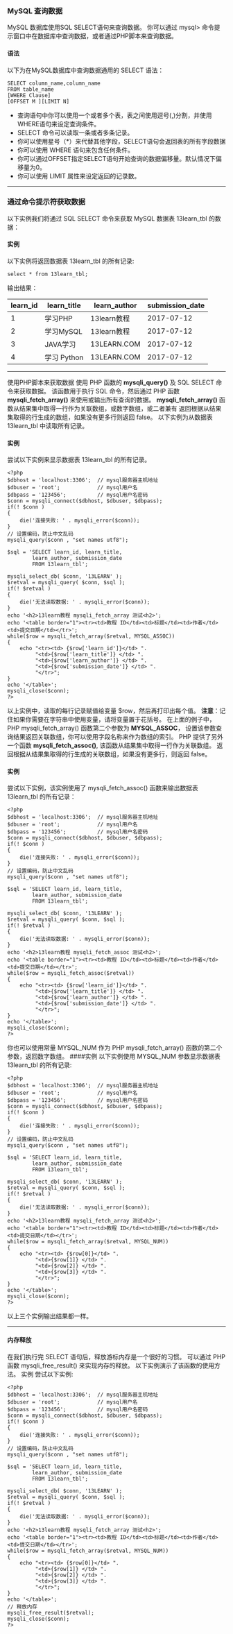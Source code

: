 ### MySQL 查询数据
MySQL 数据库使用SQL SELECT语句来查询数据。
你可以通过 mysql> 命令提示窗口中在数据库中查询数据，或者通过PHP脚本来查询数据。
#### 语法
以下为在MySQL数据库中查询数据通用的 SELECT 语法：
```other
SELECT column_name,column_name
FROM table_name
[WHERE Clause]
[OFFSET M ][LIMIT N]
```
*  查询语句中你可以使用一个或者多个表，表之间使用逗号(,)分割，并使用WHERE语句来设定查询条件。
*  SELECT 命令可以读取一条或者多条记录。
*  你可以使用星号（*）来代替其他字段，SELECT语句会返回表的所有字段数据
*  你可以使用 WHERE 语句来包含任何条件。
*  你可以通过OFFSET指定SELECT语句开始查询的数据偏移量。默认情况下偏移量为0。
*  你可以使用 LIMIT 属性来设定返回的记录数。

---

### 通过命令提示符获取数据
以下实例我们将通过 SQL SELECT 命令来获取 MySQL 数据表 13learn_tbl 的数据：
#### 实例
以下实例将返回数据表 13learn_tbl 的所有记录:
```other
select * from 13learn_tbl;
```
输出结果：

|learn_id|learn_title|learn_author|submission_date|
|-|-|-|-|
|1|学习PHP|13learn教程|2017-07-12|
|2|学习MySQL|13learn教程|2017-07-12|
|3|JAVA学习|13LEARN.COM|2017-07-12|
|4|学习 Python|13LEARN.COM|2017-07-12|

---

使用PHP脚本来获取数据
使用 PHP 函数的 **mysqli_query()** 及 SQL SELECT 命令来获取数据。
该函数用于执行 SQL 命令，然后通过 PHP 函数 **mysqli_fetch_array()** 来使用或输出所有查询的数据。
**mysqli_fetch_array()** 函数从结果集中取得一行作为关联数组，或数字数组，或二者兼有 返回根据从结果集取得的行生成的数组，如果没有更多行则返回 false。
以下实例为从数据表 13learn_tbl 中读取所有记录。
#### 实例
尝试以下实例来显示数据表 13learn_tbl 的所有记录。
```other
<?php
$dbhost = 'localhost:3306';  // mysql服务器主机地址
$dbuser = 'root';            // mysql用户名
$dbpass = '123456';          // mysql用户名密码
$conn = mysqli_connect($dbhost, $dbuser, $dbpass);
if(! $conn )
{
    die('连接失败: ' . mysqli_error($conn));
}
// 设置编码，防止中文乱码
mysqli_query($conn , "set names utf8");
 
$sql = 'SELECT learn_id, learn_title, 
        learn_author, submission_date
        FROM 13learn_tbl';
 
mysqli_select_db( $conn, '13LEARN' );
$retval = mysqli_query( $conn, $sql );
if(! $retval )
{
    die('无法读取数据: ' . mysqli_error($conn));
}
echo '<h2>13learn教程 mysqli_fetch_array 测试<h2>';
echo '<table border="1"><tr><td>教程 ID</td><td>标题</td><td>作者</td><td>提交日期</td></tr>';
while($row = mysqli_fetch_array($retval, MYSQL_ASSOC))
{
    echo "<tr><td> {$row['learn_id']}</td> ".
         "<td>{$row['learn_title']} </td> ".
         "<td>{$row['learn_author']} </td> ".
         "<td>{$row['submission_date']} </td> ".
         "</tr>";
}
echo '</table>';
mysqli_close($conn);
?>
```
以上实例中，读取的每行记录赋值给变量 $row，然后再打印出每个值。
**注意**：记住如果你需要在字符串中使用变量，请将变量置于花括号。
在上面的例子中，PHP mysqli_fetch_array() 函数第二个参数为 **MYSQL_ASSOC**， 设置该参数查询结果返回关联数组，你可以使用字段名称来作为数组的索引。
PHP 提供了另外一个函数 **mysqli_fetch_assoc()**, 该函数从结果集中取得一行作为关联数组。 返回根据从结果集取得的行生成的关联数组，如果没有更多行，则返回 false。

#### 实例
尝试以下实例，该实例使用了 mysqli_fetch_assoc() 函数来输出数据表 13learn_tbl 的所有记录：
```other
<?php
$dbhost = 'localhost:3306';  // mysql服务器主机地址
$dbuser = 'root';            // mysql用户名
$dbpass = '123456';          // mysql用户名密码
$conn = mysqli_connect($dbhost, $dbuser, $dbpass);
if(! $conn )
{
    die('连接失败: ' . mysqli_error($conn));
}
// 设置编码，防止中文乱码
mysqli_query($conn , "set names utf8");
 
$sql = 'SELECT learn_id, learn_title, 
        learn_author, submission_date
        FROM 13learn_tbl';
 
mysqli_select_db( $conn, '13LEARN' );
$retval = mysqli_query( $conn, $sql );
if(! $retval )
{
    die('无法读取数据: ' . mysqli_error($conn));
}
echo '<h2>13learn教程 mysqli_fetch_assoc 测试<h2>';
echo '<table border="1"><tr><td>教程 ID</td><td>标题</td><td>作者</td><td>提交日期</td></tr>';
while($row = mysqli_fetch_assoc($retval))
{
    echo "<tr><td> {$row['learn_id']}</td> ".
         "<td>{$row['learn_title']} </td> ".
         "<td>{$row['learn_author']} </td> ".
         "<td>{$row['submission_date']} </td> ".
         "</tr>";
}
echo '</table>';
mysqli_close($conn);
?>
```
你也可以使用常量 MYSQL_NUM 作为 PHP mysqli_fetch_array() 函数的第二个参数，返回数字数组。
####实例
以下实例使用 MYSQL_NUM 参数显示数据表 13learn_tbl 的所有记录:
```other
<?php
$dbhost = 'localhost:3306';  // mysql服务器主机地址
$dbuser = 'root';            // mysql用户名
$dbpass = '123456';          // mysql用户名密码
$conn = mysqli_connect($dbhost, $dbuser, $dbpass);
if(! $conn )
{
    die('连接失败: ' . mysqli_error($conn));
}
// 设置编码，防止中文乱码
mysqli_query($conn , "set names utf8");
 
$sql = 'SELECT learn_id, learn_title, 
        learn_author, submission_date
        FROM 13learn_tbl';
 
mysqli_select_db( $conn, '13LEARN' );
$retval = mysqli_query( $conn, $sql );
if(! $retval )
{
    die('无法读取数据: ' . mysqli_error($conn));
}
echo '<h2>13learn教程 mysqli_fetch_array 测试<h2>';
echo '<table border="1"><tr><td>教程 ID</td><td>标题</td><td>作者</td><td>提交日期</td></tr>';
while($row = mysqli_fetch_array($retval, MYSQL_NUM))
{
    echo "<tr><td> {$row[0]}</td> ".
         "<td>{$row[1]} </td> ".
         "<td>{$row[2]} </td> ".
         "<td>{$row[3]} </td> ".
         "</tr>";
}
echo '</table>';
mysqli_close($conn);
?>
```
以上三个实例输出结果都一样。

---

#### 内存释放
在我们执行完 SELECT 语句后，释放游标内存是一个很好的习惯。
可以通过 PHP 函数 mysqli_free_result() 来实现内存的释放。
以下实例演示了该函数的使用方法。
实例
尝试以下实例:
```other
<?php
$dbhost = 'localhost:3306';  // mysql服务器主机地址
$dbuser = 'root';            // mysql用户名
$dbpass = '123456';          // mysql用户名密码
$conn = mysqli_connect($dbhost, $dbuser, $dbpass);
if(! $conn )
{
    die('连接失败: ' . mysqli_error($conn));
}
// 设置编码，防止中文乱码
mysqli_query($conn , "set names utf8");
 
$sql = 'SELECT learn_id, learn_title, 
        learn_author, submission_date
        FROM 13learn_tbl';
 
mysqli_select_db( $conn, '13LEARN' );
$retval = mysqli_query( $conn, $sql );
if(! $retval )
{
    die('无法读取数据: ' . mysqli_error($conn));
}
echo '<h2>13learn教程 mysqli_fetch_array 测试<h2>';
echo '<table border="1"><tr><td>教程 ID</td><td>标题</td><td>作者</td><td>提交日期</td></tr>';
while($row = mysqli_fetch_array($retval, MYSQL_NUM))
{
    echo "<tr><td> {$row[0]}</td> ".
         "<td>{$row[1]} </td> ".
         "<td>{$row[2]} </td> ".
         "<td>{$row[3]} </td> ".
         "</tr>";
}
echo '</table>';
// 释放内存
mysqli_free_result($retval);
mysqli_close($conn);
?>
```